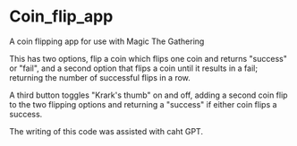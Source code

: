 # Coin_flip_app
A coin flipping app for use with Magic The Gathering

This has two options, flip a coin which flips one coin and returns "success" or "fail", and a second option that flips a coin until it results in a fail; returning the number of successful flips in a row.

A third button toggles "Krark's thumb" on and off, adding a second coin flip to the two flipping options and returning a "success" if either coin flips a success.

The writing of this code was assisted with caht GPT.
